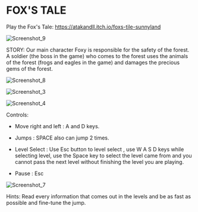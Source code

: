 # FOX'S TALE
Play the Fox's Tale: https://atakandll.itch.io/foxs-tile-sunnyland


![Screenshot_9](https://user-images.githubusercontent.com/130579265/235553380-f70dba74-4de2-44eb-bcc4-2558dcec276d.png)

STORY:
Our main character Foxy is responsible for the safety of the forest. A soldier (the boss in the game)  who comes to the forest uses the animals of the forest (frogs and eagles in the game)  and damages the precious gems of the forest.

![Screenshot_8](https://user-images.githubusercontent.com/130579265/235553503-c102bdd9-1529-4ac5-8ac8-8596ef239495.png)


![Screenshot_3](https://user-images.githubusercontent.com/130579265/235553295-06b55afc-6d3b-4351-a04b-0c0f639a9c0b.png)

![Screenshot_4](https://user-images.githubusercontent.com/130579265/235553318-2f2248dc-3151-4b9f-9083-af62a6bb95a5.png)




Controls:
- Move right and left :  A and D keys.

- Jumps :  SPACE also can jump 2 times.

- Level Select : Use Esc button to level select , use W A S D keys while selecting level,  use the Space key to select the level came from  and  you cannot pass the next level without finishing the level you are playing.

- Pause :  Esc

![Screenshot_7](https://user-images.githubusercontent.com/130579265/235553339-55224af0-992b-4cae-9f73-cb51d3543637.png)




Hints:
Read every information that comes out in the levels and be as fast as possible and fine-tune the jump.
